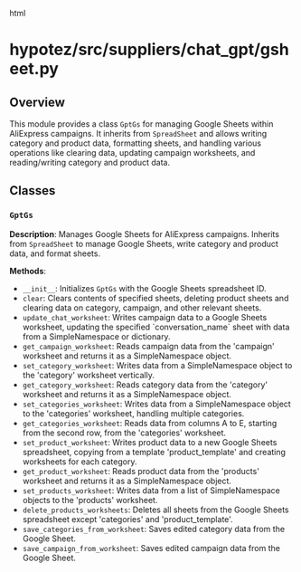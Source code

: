 html
<h1>hypotez/src/suppliers/chat_gpt/gsheet.py</h1>

<h2>Overview</h2>
<p>This module provides a class <code>GptGs</code> for managing Google Sheets within AliExpress campaigns.  It inherits from <code>SpreadSheet</code> and allows writing category and product data, formatting sheets, and handling various operations like clearing data, updating campaign worksheets, and reading/writing category and product data.</p>

<h2>Classes</h2>

<h3><code>GptGs</code></h3>

<p><strong>Description</strong>: Manages Google Sheets for AliExpress campaigns. Inherits from <code>SpreadSheet</code> to manage Google Sheets, write category and product data, and format sheets.</p>

<p><strong>Methods</strong>:</p>
<ul>
  <li><code>__init__</code>: Initializes <code>GptGs</code> with the Google Sheets spreadsheet ID.</li>
  <li><code>clear</code>: Clears contents of specified sheets, deleting product sheets and clearing data on category, campaign, and other relevant sheets.</li>
  <li><code>update_chat_worksheet</code>: Writes campaign data to a Google Sheets worksheet, updating the specified `conversation_name` sheet with data from a SimpleNamespace or dictionary.</li>
  <li><code>get_campaign_worksheet</code>: Reads campaign data from the 'campaign' worksheet and returns it as a SimpleNamespace object.</li>
  <li><code>set_category_worksheet</code>: Writes data from a SimpleNamespace object to the 'category' worksheet vertically.</li>
  <li><code>get_category_worksheet</code>: Reads category data from the 'category' worksheet and returns it as a SimpleNamespace object.</li>
  <li><code>set_categories_worksheet</code>: Writes data from a SimpleNamespace object to the 'categories' worksheet, handling multiple categories.</li>
  <li><code>get_categories_worksheet</code>: Reads data from columns A to E, starting from the second row, from the 'categories' worksheet.</li>
  <li><code>set_product_worksheet</code>: Writes product data to a new Google Sheets spreadsheet, copying from a template 'product_template' and creating worksheets for each category.</li>
  <li><code>get_product_worksheet</code>: Reads product data from the 'products' worksheet and returns it as a SimpleNamespace object.</li>
  <li><code>set_products_worksheet</code>: Writes data from a list of SimpleNamespace objects to the 'products' worksheet.</li>
  <li><code>delete_products_worksheets</code>: Deletes all sheets from the Google Sheets spreadsheet except 'categories' and 'product_template'.</li>
  <li><code>save_categories_from_worksheet</code>: Saves edited category data from the Google Sheet.</li>
  <li><code>save_campaign_from_worksheet</code>: Saves edited campaign data from the Google Sheet.</li>
</ul>

</ul>